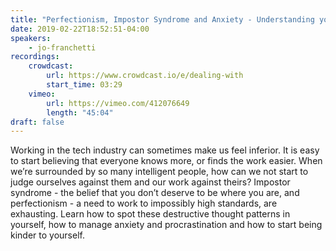 ```yaml
---
title: "Perfectionism, Impostor Syndrome and Anxiety - Understanding your fears and learning to be kind to yourself"
date: 2019-02-22T18:52:51-04:00
speakers:
    - jo-franchetti
recordings:
    crowdcast:
        url: https://www.crowdcast.io/e/dealing-with
        start_time: 03:29
    vimeo:
        url: https://vimeo.com/412076649
        length: "45:04"
draft: false
---
```


Working in the tech industry can sometimes make us feel inferior. It is easy to start believing that everyone knows more, or finds the work easier. When we’re surrounded by so many intelligent people, how can we not start to judge ourselves against them and our work against theirs? Impostor syndrome - the belief that you don’t deserve to be where you are, and perfectionism - a need to work to impossibly high standards, are exhausting. Learn how to spot these destructive thought patterns in yourself, how to manage anxiety and procrastination and how to start being kinder to yourself.